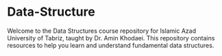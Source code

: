 # Data-Structure
Welcome to the Data Structures course repository for Islamic Azad University of Tabriz, taught by Dr. Amin Khodaei. This repository contains resources to help you learn and understand fundamental data structures.
